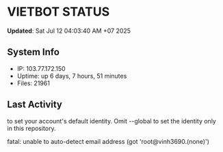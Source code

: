 # VIETBOT STATUS
**Updated**: Sat Jul 12 04:03:40 AM +07 2025

## System Info
- IP: 103.77.172.150
- Uptime: up 6 days, 7 hours, 51 minutes
- Files: 21961

## Last Activity

to set your account's default identity.
Omit --global to set the identity only in this repository.

fatal: unable to auto-detect email address (got 'root@vinh3690.(none)')
